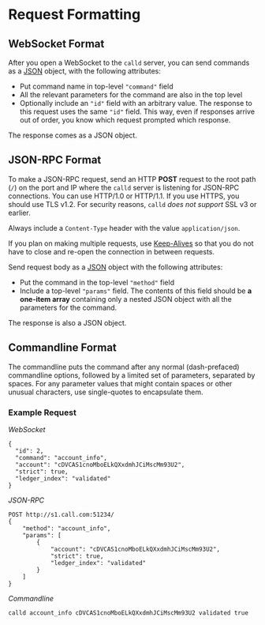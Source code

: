# Request Formatting

## WebSocket Format  

After you open a WebSocket to the `calld` server, you can send commands as a [JSON](https://en.wikipedia.org/wiki/JSON) object, with the following attributes:

* Put command name in top-level `"command"` field
* All the relevant parameters for the command are also in the top level
* Optionally include an `"id"` field with an arbitrary value. The response to this request uses the same `"id"` field. This way, even if responses arrive out of order, you know which request prompted which response.

The response comes as a JSON object.

## JSON-RPC Format

To make a JSON-RPC request, send an HTTP **POST** request to the root path (`/`) on the port and IP where the `calld` server is listening for JSON-RPC connections. You can use HTTP/1.0 or HTTP/1.1. If you use HTTPS, you should use TLS v1.2. For security reasons, `calld` _does not support_ SSL v3 or earlier.

Always include a `Content-Type` header with the value `application/json`.

If you plan on making multiple requests, use [Keep-Alives](http://tools.ietf.org/html/rfc7230#section-6.3) so that you do not have to close and re-open the connection in between requests.

Send request body as a [JSON](https://en.wikipedia.org/wiki/JSON) object with the following attributes:

* Put the command in the top-level `"method"` field
* Include a top-level `"params"` field. The contents of this field should be **a one-item array** containing only a nested JSON object with all the parameters for the command.

The response is also a JSON object.

## Commandline Format

The commandline puts the command after any normal (dash-prefaced) commandline options, followed by a limited set of parameters, separated by spaces. For any parameter values that might contain spaces or other unusual characters, use single-quotes to encapsulate them.

### Example Request

<!-- MULTICODE_BLOCK_START -->

*WebSocket*

```
{
  "id": 2,
  "command": "account_info",
  "account": "cDVCAS1cnoMboELkQXxdmhJCiMscMm93U2",
  "strict": true,
  "ledger_index": "validated"
}
```

*JSON-RPC*

```
POST http://s1.call.com:51234/
{
    "method": "account_info",
    "params": [
        {
            "account": "cDVCAS1cnoMboELkQXxdmhJCiMscMm93U2",
            "strict": true,
            "ledger_index": "validated"
        }
    ]
}
```

*Commandline*

```
calld account_info cDVCAS1cnoMboELkQXxdmhJCiMscMm93U2 validated true
```

<!-- MULTICODE_BLOCK_END -->
